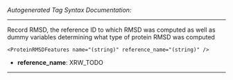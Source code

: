 _Autogenerated Tag Syntax Documentation:_

---
Record RMSD, the reference ID to which RMSD was computed as well as dummy variables determining what type of protein RMSD was computed

```
<ProteinRMSDFeatures name="(string)" reference_name="(string)" />
```

-   **reference_name**: XRW_TODO

---
